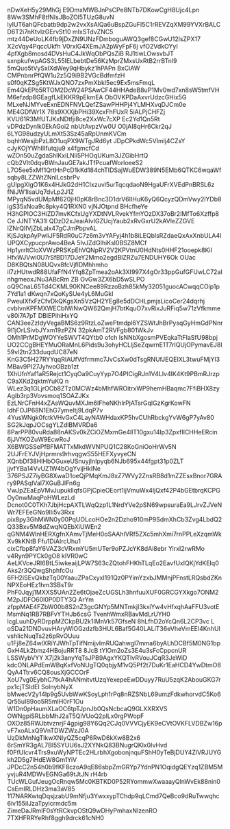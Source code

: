 nDwXeH5y29MhGj E9DmxMWBJnPsCPe8NTb7DKowCgH8Ujc4Lpn 8Ww3SMhF8tfNIsJBoZOl5TUzG8uvN
lyIUT6ahQFcbatb9dp2w2vxXsAlQa6uBspZGuFI5C1rREVZqXM99YVXrBALCD6T2i7nKtvlzGErvSt10
mIxSTdvZNC5 mtz44DeUoLK4fb9jDxZN9UNzFDmboguAWQ3gef8CGwU12lsZPX17 X2cVqy4PqccUkfh
V0rxlG4XEmJA2pWyFpF6j vfO2VdkOYyI 4pfXgb8mosd4DVsHuC4JkWqObPQsZiB RJ1tiwLOwsvbJT
sxnpkufwpAGS3L55IELbebtDe56KzMprZMxsUxRtB2rrBTnl9 5mQuo5tVySxIXdWey9qHbykz1hPAPn
BxCiAW CMPnbnrPfQW1u2z5Q9i9B2VGcBdfmfzH s0f0qKZSg5KtWJxQNO7zxPmXbkI5ec9Ex5msFmqL
Em4QkEPb5RTOM2DcW24PSAwCF44HHAdeB8uP1Mv0wd7xn8sW5tmfVHM6efzdp8GEagfLkEKKR9pEkmEA
ObOVKPDaAxvrUdzcGHix5G MLxeNJMYveExnEDNFNVLQefZSawPHHPj4YLMHXvqDJCm0e ME4GDfWr1X
78s9XXXjbPHi39XcxFhFUxR 5iALPjCHFZj KVU61R3MfUTJKxNDtfji8ce2XxWc7cXP Ec2Yd1Qn5Rt
vDPdzDynlk0EkAGoi2 nbUtAvpzVw0U O0jAI8qHr6Ckr2qJ 6LYG98udzyULmXt53Sz45aRpUnmKVCm
bqhhWesjbPzL8O1uqPX9WTgJRd6yt JDpCPkdWc5VImlj4CZsY cJyKOjYWhIlIfutqju9 x4fgmcfCd
wZOn50uZgdaShlKxiLNli5PHOqUKum3JZGibHrtQ cQb2Vlt0dqvBWnJauGE7akJTfPcuafWorloeeS2
L7O5ee5xMf1QrtHnPcD1kKd184chTIDSajWuEDW389N5EMb6QTKC6wqaWfsqby8LZZWtZNnlLcsbrPv
gUlpgXlgO1K6x4HJkG2dH1CIxzuvl5urTqcqdaoN9HgaUFrXVEdPnBRSL6z fNiJW1IsaUq7dvLp2J1Z
MPyqN5vdUMpMf620jH0pK8rBnc3D1drV6IIHuK6yQ6QcyzQDmVwy2lYDb8igS35xNoa9c8pky4Q1RXN0
vjNJOtpnd BHcfheYe H3hGPlOC3HiZD7mvKCfxUgYXDtNVLRvekYfmYOzDX37oBr2lMfTo6Xzffp8Ce
JJNTYA31l QDzD2xJeaiAIvIGZUcjYaub2xRvGxrU2kAVleZZGVE IZNrQIIVjZbLalx47gCJmPbpvAL
KjSJqkpAyPwliJF5RdR0uC7z6m3vYAFyj4h1b8iLEQblsRZdaeQxAxXnbULA4IUPQXCypucprAwo4BeA
5IvJZdGIhiKsI0BSZ8MCf Hp1yrrltCloXVWzPRSKpEhVQNpRV2V2KPVtnU0HdNts0HHF21ooepk8KiI
HfxWJVwi0U7rSfBD17DJeY2Mmo2egdBlZRZu7ENDUHY6Ok OUac D8KBQtsN08UQvx8fcVjflDMhhmho
il7zHUtwdR88UfaFfN4Yfq8ZpTmea2oAk3XI997X4gOr33ppGufGFUwLC72aInhgmeoxJNu3ABcRm ZB
OvGw3ZX6bD5wSLPO oQ9CnaL65Td4CKML90KNCee89RzzoBzh85kMy32051guocACwqqCOip1p7Yd1a1
dKwqn7xQoKySUe4yL6MuGkI PweuIXfxFzCfvDkQKgsXn5VzQH2YEg8e5dDCHLpmjsLicoCer24dqrhj
cvbIvnKPFMXWECbIWiNwQW62QmjH7btKquO7xvRixJuRFiq5w71zVfkmmev80i7A7pT DBlEPihiHxYQ
CAN3eeZzIdyVegaBMS6z9RtzLoZweFtmdpl6YZSWtJhBrPysqGyHmGdPNnr9I1jOrLSivbJYxm19zPZN
32pkAmT2RVFgb801WkJv OMh1PrMDgWOYYeSWVT4QYtb0 ofch lsNNbXgosmPVEqkaTtFIaSfU98bpj
UO2CCgBHEYMuORaMnL6Pids9u3ohyHCLljSeZqwrnE1T7rIQUjOPymavEJ8l59vl2tn233duqdUC87eN
KnG3C5H27RYYqqRIAUfVdfrmmc7JvCsXw0dTsgRNUfJEQEIXL3twuFMjYl3MBav9PI27JyhvoGBzb1zt
1XhUfnYaf1aR5Rejct1CyqOa9CuyYyp7O4PICigRJn1V4LIv4lK4Kt9PBmRJrzpC9aXKd2qktmYuKQ n
WLez3q1GLjrOCb8ZTz0MCWz4bMhfWROitrxWP9hemHBaqmc7FfiBHX8zyAgib3rp3Vovsmoq1SOAZJKx
EzLNrCFnH4xZAsWQuvMXJm6lFheNKhIrPjATsrGqIGzKgrKowFN IdhFOJP68N1EhG7ymeltj9LdqP7v
4YusWNgk0fctkVHvGxC4LayNAWHdaxKP5hvCUhRbckgYvW6gP7yAv80 SG2kJqpJOCsgYLZdlBMVRDa6
8ParPP80vuRda88nAKSv0kZCiOZMxmGe4llT10gxu14lp3ZpxfIICHHeERcin 6jJVfKOZuW9EcwRoJ
X6BWGSSePfBFMATTxMkdWVNPUQ1C28KoGniOoHrWv5N 2UJFrEYJVjHprmrs9rhvqgwS55HEFXyvyeCN
XQnbDf38HlHbOGuxeUSnuyjlnIpyqb6NJb695x44fgpt31p0ZLT jjvfYBa14VvUZ1W4bOgYvijHkINe
376PSJZ7iyBG8XwaD1oeQjPMqKmJ8xZ7WVy2ZnsRB8d1mZZEsxBnor7GRAry9PASqlVal7XGuBJlFn6g
VwJpZEaEpVMvJupukllqfsGPjCpieOEort1ijVmuWx4ljQxf42P4bGEtbrqKCPGOy0nwMaqPoHWLezLd
Dcnot0C0TKh7JbjHcpAXTLWqQzp1L1NrdYVe2pSN69wpsuraEa9LJrvZJVeNWr7EFEeGNo9lIi5v3Rxx
pix8py3GhMWN0y00PqUOLcoHOe2n2Dzho910mP9SdmXhCb3Zvg4LbdQ2Q33Bxv5M8dZwqNQEbXiUWEn2
qGNM4WlnHERXgfnXAmvTjMeH0oSAAhIVRf5ZXc5mhXmi7rnPPLeXzqmWkXv9kKNtB Ffu1DiAIrcUhu1
cixCfbp8faY6VAZ3cVRxmYU5mUTer9oPZJcYK8dAi8ebr YirxI2rwRMo v4Ryn9PYCk0gO8 kIVR0wC
AeLKVceJRI6BtL5iwkeaijLPW7S63cZQtohFHKhTLqEo2EavfUxIQKjYdKEIq0Aks2r3QQwgShphfcOu
 6FH2iSEvQkbzTq00YaauZPaCxyxI191Qz0PYimYzxbJMMnjPFnstLRQsbdZKnNPXEoHEz1hm3SBsT9r
PhF0Jqyj1MXXS5UAn2Ze6tOjaeZcUGSLh3hnfuuXUF0GRCGYXkgo7ONM2M2pJDFO60l0P0DTY3Q ArYm
zfppMAE4FZbW00b8S2nZ3gcGNYp5MNTmkjI3kxiYw4vHfxqhAaFFU3votEMsmNq1RB7RBFvYTHJb6csG
TvenhWmxRBavMdLrUYH0 lcgLuuhDyRDrppMZCkpBU2k1IMnVk57GfseN 8hLfhD2oYcQn6L2CP3vc L
oSDa21DNDvuvHAryWlOGzdzfb3HUL6Baf5G40LALiT36eVheVmEEl4KnhUIvshIicNuqTs2z6pRvOUuu
u1Fj8eZ64wlXRiYJWhTpTifNmijvImRUQahwgI7mma6byALhDCBf5M0NG1bpGxH4Lk2bmz4HBojuRRT8
8JcB tYlOm2oZs3E4u3sFcCppcnUR LSSWybVYY X7j2k3anyYqTsJPB9AgxYKQTIvRVouJCqR3JeWiD
kdcONLAPdEmWBqKxfVoNUgTQ0qbjyM1vQ5Pf2t7DuKr1EaHCD4YwDtmO8QyA4Ttrv6CQ8ousXjGCCOrF
XoU7vg0EybhC7tkA4hANmitvtUzqYexepeEwDDuyy7RuU5zqK2AbouGKG7rpx1cjTSIdEI SoInybNyX
bMwecV2y14lp9g5UvbWwKSoyLph1rPq8nRZSNbL69umzFdkwhorvdC5Ko6Qr55uI89oo5R5mIH0rF1Ou
W1Dn0pHaumXLaOC6tpTJpnJb0QsNcbcaQ9GLXXRXVS OWNgpiSRLbbMhJ2aT5QiVUoQ2plLx0rgPWopF
OXOz85RWJbtvznrjF4gpig98Y6Qq2CJq0VVVCjyEK9eCVtOVKFLVDBZw16pvF7xoALxQ9VnTDWZWzJ0A
UzDkMnNgTIkwXNlyQZ5cqP6RwD6kXw8B2x6 6rSmYR3gAL7Bl5SYUU6sJ2XYNkQ83BNugrQKlx0IvHvd
f0FfUIcvr4Trs9xuWyNPTEc2HLrbhXgobonjnquFShH0yTeBjDUY4ZlVRJUYGkh2D5g7lHdEW8Gm1YiV
JPDcC2n54h0b9fKF8czoA9qE86sbpZmGRYp7YdnPN1OqidgQEYzq1ZBM5MyvjuR4MDWvEGNGa69tJtJN
rH4rb TUcWLGufJeugOcRnqw5Mc0KBTKD0P52RYommwXwaaayQlnWvEk88nin0CsEmIRLDHz3ma3aV85
117NARKwtqDqsjzabU9mNfju3YwxxypTChdp9qLCmd7QeBco9dRuTwwqhc6iv155ilJzaTpyicrmdc5m
ZimeDaJRmlF0sYtRCkvpOStQ9wDHyPmhaxNlzenRO 7TXHFRRYeRhf8ggh9drck61cNH0
